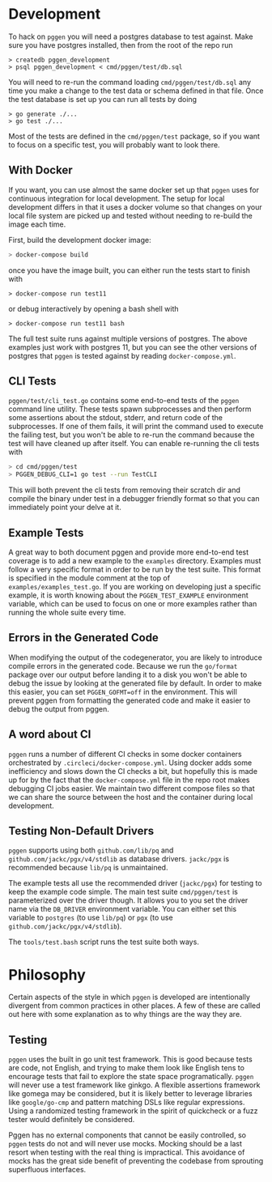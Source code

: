 # Development

To hack on `pggen` you will need a postgres database to test against.
Make sure you have postgres installed, then from the root of the repo run

```
> createdb pggen_development
> psql pggen_development < cmd/pggen/test/db.sql
```

You will need to re-run the command loading `cmd/pggen/test/db.sql` any time
you make a change to the test data or schema defined in that file. Once
the test database is set up you can run all tests by doing

```
> go generate ./...
> go test ./...
```

Most of the tests are defined in the `cmd/pggen/test` package, so if you
want to focus on a specific test, you will probably want to look there.

## With Docker

If you want, you can use almost the same docker set up that `pggen` uses for
continuous integration for local development. The setup for local development
differs in that it uses a docker volume so that changes on your local file system
are picked up and tested without needing to re-build the image each time.

First, build the development docker image:

```bash
> docker-compose build
```

once you have the image built, you can either run the tests
start to finish with

```
> docker-compose run test11
```

or debug interactively by opening a bash shell with

```
> docker-compose run test11 bash
```

The full test suite runs against multiple versions of postgres. The above examples
just work with postgres 11, but you can see the other versions of postgres that
`pggen` is tested against by reading `docker-compose.yml`.

## CLI Tests

`pggen/test/cli_test.go` contains some end-to-end tests of the `pggen` command
line utility. These tests spawn subprocesses and then perform some assertions
about the stdout, stderr, and return code of the subprocesses. If one of them
fails, it will print the command used to execute the failing test, but you won't
be able to re-run the command because the test will have cleaned up after
itself. You can enable re-running the cli tests with

```bash
> cd cmd/pggen/test
> PGGEN_DEBUG_CLI=1 go test --run TestCLI
```

This will both prevent the cli tests from removing their scratch dir and
compile the binary under test in a debugger friendly format so that you can
immediately point your delve at it.

## Example Tests

A great way to both document pggen and provide more end-to-end test coverage is to add a
new example to the `examples` directory. Examples must follow a very specific format in order
to be run by the test suite. This format is specified in the module comment at the top of
`examples/examples_test.go`. If you are working on developing just a specific example, it is
worth knowing about the `PGGEN_TEST_EXAMPLE` environment variable, which can be used to focus
on one or more examples rather than running the whole suite every time.

## Errors in the Generated Code

When modifying the output of the codegenerator, you are likely to introduce compile
errors in the generated code. Because we run the `go/format` package over our output
before landing it to a disk you won't be able to debug the issue by looking at the
generated file by default. In order to make this easier, you can set `PGGEN_GOFMT=off`
in the environment. This will prevent pggen from formatting the generated code
and make it easier to debug the output from pggen.

## A word about CI

`pggen` runs a number of different CI checks in some docker containers orchestrated by
`.circleci/docker-compose.yml`. Using docker adds some inefficiency and slows down the
CI checks a bit, but hopefully this is made up for by the fact that the `docker-compose.yml`
file in the repo root makes debugging CI jobs easier. We maintain two different compose files
so that we can share the source between the host and the container during local development.

## Testing Non-Default Drivers

`pggen` supports using both `github.com/lib/pq` and `github.com/jackc/pgx/v4/stdlib` as
database drivers. `jackc/pgx` is recommended because `lib/pq` is unmaintained.

The example tests all use the recommended driver (`jackc/pgx`) for testing to keep the example code
simple. The main test suite `cmd/pggen/test` is parameterized over the driver though. It
allows you to you set the driver name via the `DB_DRIVER` environment variable. You can
either set this variable to `postgres` (to use `lib/pq`) or `pgx` (to use
`github.com/jackc/pgx/v4/stdlib`).

The `tools/test.bash` script runs the test suite both ways.

# Philosophy

Certain aspects of the style in which `pggen` is developed are intentionally divergent
from common practices in other places. A few of these are called out here with some
explanation as to why things are the way they are.

## Testing

`pggen` uses the built in go unit test framework. This is good because tests are code, not English,
and trying to make them look like English tens to encourage tests that fail to explore the state
space programatically. `pggen` will never use a test framework like ginkgo. A flexible assertions
framework like gomega may be considered, but it is likely better to leverage libraries like
`google/go-cmp` and pattern matching DSLs like regular expressions. Using a randomized testing
framework in the spirit of quickcheck or a fuzz tester would definitely be considered.

Pggen has no external components that cannot be easily controlled, so `pggen` tests do not
and will never use mocks. Mocking should be a last resort when testing with the real thing is
impractical. This avoidance of mocks has the great side benefit of preventing the codebase
from sprouting superfluous interfaces.

